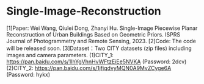 # Single-Image-Reconstruction
[1]Paper: Wei Wang, Qiulei Dong, Zhanyi Hu. Single-Image Piecewise Planar Reconstruction of Urban Buildings Based on Geometric Priors. ISPRS Journal of Photogrammetry and Remote Sensing, 2023.
[2]Code: The code will be released soon.
[3]Dataset：Two CITY datasets (zip files) including images and camera parameters.
(1)CITY_1: https://pan.baidu.com/s/1IhYgVhnHvWFtzEiEe5NVKA (Password: 2dcv)
(2)CITY_2:  https://pan.baidu.com/s/1jfjqdvyMQN0A9MvZCyge6A (Password: hykx)
